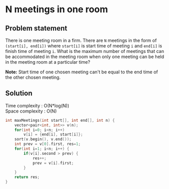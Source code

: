 # N meetings in one room

## Problem statement

There is one meeting room in a firm. There are `N` meetings in the form of `(start[i], end[i])` where `start[i]` is start time of meeting `i` and `end[i]` is finish time of meeting `i`.
What is the maximum number of meetings that can be accommodated in the meeting room when only one meeting can be held in the meeting room at a particular time?

**Note:** Start time of one chosen meeting can't be equal to the end time of the other chosen meeting.

## Solution

Time complexity : O(N\*log(N))  
Space complexity : O(N)

```cpp
int maxMeetings(int start[], int end[], int n) {
    vector<pair<int, int>> v(n);
    for(int i=0; i<n; i++)
        v[i] = {end[i], start[i]};
    sort(v.begin(), v.end());
    int prev = v[0].first, res=1;
    for(int i=1; i<n; i++) {
        if(v[i].second > prev) {
            res++;
            prev = v[i].first;
        }
    }
    return res;
}
```
